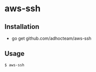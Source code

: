 # aws-ssh

## Installation

* go get github.com/adhocteam/aws-ssh

## Usage

``` shell
$ aws-ssh
```
